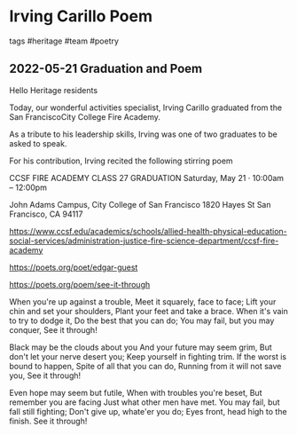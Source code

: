 # Irving Carillo Poem

tags #heritage #team #poetry


## 2022-05-21 Graduation and Poem


Hello Heritage residents

Today, our wonderful activities specialist, Irving Carillo graduated from the San FranciscoCity College Fire Academy.

As a tribute to his leadership skills, Irving was one of two graduates to be asked to speak.

For his contribution, Irving recited the following stirring poem


CCSF FIRE ACADEMY CLASS 27 GRADUATION
Saturday, May 21 · 10:00am – 12:00pm

John Adams Campus, City College of San Francisco
1820 Hayes St
San Francisco, CA 94117

https://www.ccsf.edu/academics/schools/allied-health-physical-education-social-services/administration-justice-fire-science-department/ccsf-fire-academy

https://poets.org/poet/edgar-guest

https://poets.org/poem/see-it-through

When you're up against a trouble,
    Meet it squarely, face to face;
Lift your chin and set your shoulders,
    Plant your feet and take a brace.
When it's vain to try to dodge it,
    Do the best that you can do;
You may fail, but you may conquer,
    See it through!

Black may be the clouds about you
    And your future may seem grim,
But don't let your nerve desert you;
    Keep yourself in fighting trim.
If the worst is bound to happen,
    Spite of all that you can do,
Running from it will not save you,
    See it through!

Even hope may seem but futile,
    When with troubles you're beset,
But remember you are facing
    Just what other men have met.
You may fail, but fall still fighting;
    Don't give up, whate'er you do;
Eyes front, head high to the finish.
    See it through!

